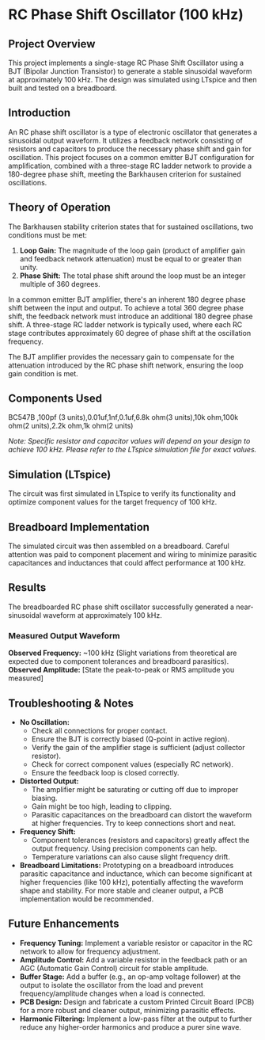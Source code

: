 # RC Phase Shift Oscillator (100 kHz)

## Project Overview

This project implements a single-stage RC Phase Shift Oscillator using a BJT (Bipolar Junction Transistor) to generate a stable sinusoidal waveform at approximately 100 kHz. The design was simulated using LTspice and then built and tested on a breadboard.

## Introduction

An RC phase shift oscillator is a type of electronic oscillator that generates a sinusoidal output waveform. It utilizes a feedback network consisting of resistors and capacitors to produce the necessary phase shift and gain for oscillation. This project focuses on a common emitter BJT configuration for amplification, combined with a three-stage RC ladder network to provide a 180-degree phase shift, meeting the Barkhausen criterion for sustained oscillations.

## Theory of Operation

The Barkhausen stability criterion states that for sustained oscillations, two conditions must be met:

1.  **Loop Gain:** The magnitude of the loop gain (product of amplifier gain and feedback network attenuation) must be equal to or greater than unity.
2.  **Phase Shift:** The total phase shift around the loop must be an integer multiple of 360 degrees.

In a common emitter BJT amplifier, there's an inherent 180 degree phase shift between the input and output. To achieve a total 360 degree phase shift, the feedback network must introduce an additional 180 degree phase shift. A three-stage RC ladder network is typically used, where each RC stage contributes approximately 60 degree of phase shift at the oscillation frequency.

The BJT amplifier provides the necessary gain to compensate for the attenuation introduced by the RC phase shift network, ensuring the loop gain condition is met.


## Components Used

BC547B ,100pf (3 units),0.01uf,1nf,0.1uf,6.8k ohm(3 units),10k ohm,100k ohm(2 units),2.2k ohm,1k ohm(2 units)

*Note: Specific resistor and capacitor values will depend on your design to achieve 100 kHz. Please refer to the LTspice simulation file for exact values.*

## Simulation (LTspice)

The circuit was first simulated in LTspice to verify its functionality and optimize component values for the target frequency of 100 kHz.


## Breadboard Implementation

The simulated circuit was then assembled on a breadboard. Careful attention was paid to component placement and wiring to minimize parasitic capacitances and inductances that could affect performance at 100 kHz.


## Results

The breadboarded RC phase shift oscillator successfully generated a near-sinusoidal waveform at approximately 100 kHz.

### Measured Output Waveform

**Observed Frequency:** \~100 kHz (Slight variations from theoretical are expected due to component tolerances and breadboard parasitics).
**Observed Amplitude:** [State the peak-to-peak or RMS amplitude you measured]

## Troubleshooting & Notes

  * **No Oscillation:**
      * Check all connections for proper contact.
      * Ensure the BJT is correctly biased (Q-point in active region).
      * Verify the gain of the amplifier stage is sufficient (adjust collector resistor).
      * Check for correct component values (especially RC network).
      * Ensure the feedback loop is closed correctly.
  * **Distorted Output:**
      * The amplifier might be saturating or cutting off due to improper biasing.
      * Gain might be too high, leading to clipping.
      * Parasitic capacitances on the breadboard can distort the waveform at higher frequencies. Try to keep connections short and neat.
  * **Frequency Shift:**
      * Component tolerances (resistors and capacitors) greatly affect the output frequency. Using precision components can help.
      * Temperature variations can also cause slight frequency drift.
  * **Breadboard Limitations:** Prototyping on a breadboard introduces parasitic capacitance and inductance, which can become significant at higher frequencies (like 100 kHz), potentially affecting the waveform shape and stability. For more stable and cleaner output, a PCB implementation would be recommended.

## Future Enhancements

  * **Frequency Tuning:** Implement a variable resistor or capacitor in the RC network to allow for frequency adjustment.
  * **Amplitude Control:** Add a variable resistor in the feedback path or an AGC (Automatic Gain Control) circuit for stable amplitude.
  * **Buffer Stage:** Add a buffer (e.g., an op-amp voltage follower) at the output to isolate the oscillator from the load and prevent frequency/amplitude changes when a load is connected.
  * **PCB Design:** Design and fabricate a custom Printed Circuit Board (PCB) for a more robust and cleaner output, minimizing parasitic effects.
  * **Harmonic Filtering:** Implement a low-pass filter at the output to further reduce any higher-order harmonics and produce a purer sine wave.
